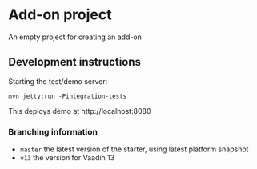 # Add-on project

An empty project for creating an add-on

## Development instructions

Starting the test/demo server:
```
mvn jetty:run -Pintegration-tests
```

This deploys demo at http://localhost:8080

### Branching information

* `master` the latest version of the starter, using latest platform snapshot
* `v13` the version for Vaadin 13

